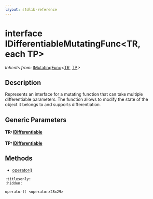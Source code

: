 ```yaml
---
layout: stdlib-reference
---
```


# interface IDifferentiableMutatingFunc\<TR, each TP\>

*Inherits from:* [IMutatingFunc](../interfaces/imutatingfunc-019/index)\<[TR](../interfaces/imutatingfunc-019/index#typeparam-TR), [TP](../interfaces/imutatingfunc-019/index#typeparam-TP)\>

## Description

Represents an interface for a mutating function that can take multiple differentiable parameters.
The function allows to modify the state of the object it belongs to and supports differentiation.


## Generic Parameters

####  <a id="typeparam-TR"></a>TR: [IDifferentiable](../interfaces/idifferentiable-01/index)
####  <a id="typeparam-TP"></a>TP: [IDifferentiable](../interfaces/idifferentiable-01/index)

## Methods

* [operator\(\)](../operatorx28x29)


```{toctree}
:titlesonly:
:hidden:

operator() <operatorx28x29>
```
